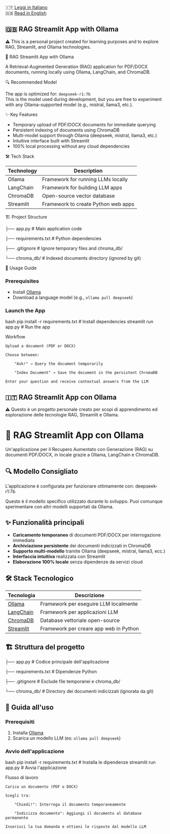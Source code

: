 🇮🇹 [Leggi in Italiano](#-rag-streamlit-app-con-ollama)  
🇬🇧 [Read in English](#-rag-streamlit-app-with-ollama)


## 🇬🇧 RAG Streamlit App with Ollama

⚠️ This is a personal project created for learning purposes and to explore RAG, Streamlit, and Ollama technologies.

🚀 RAG Streamlit App with Ollama

A Retrieval-Augmented Generation (RAG) application for PDF/DOCX documents, running locally using Ollama, LangChain, and ChromaDB.

🔍 Recommended Model

The app is optimized for: `deepseek-r1:7b`  
This is the model used during development, but you are free to experiment with any Ollama-supported model (e.g., mistral, llama3, etc.).

✨ Key Features

- Temporary upload of PDF/DOCX documents for immediate querying  
- Persistent indexing of documents using ChromaDB  
- Multi-model support through Ollama (deepseek, mistral, llama3, etc.)  
- Intuitive interface built with Streamlit  
- 100% local processing without any cloud dependencies

🛠 Tech Stack

| Technology   | Description                        |
|--------------|------------------------------------|
| Ollama       | Framework for running LLMs locally |
| LangChain    | Framework for building LLM apps    |
| ChromaDB     | Open-source vector database         |
| Streamlit    | Framework to create Python web apps|

🏗 Project Structure

├── app.py # Main application code

├── requirements.txt # Python dependencies

├── .gitignore # Ignore temporary files and chroma_db/

└── chroma_db/ # Indexed documents directory (ignored by git)


🚀 Usage Guide

### Prerequisites

- Install [Ollama](https://ollama.com)
- Download a language model (e.g., `ollama pull deepseek`)

### Launch the App

bash
pip install -r requirements.txt   # Install dependencies
streamlit run app.py              # Run the app

Workflow

    Upload a document (PDF or DOCX)

    Choose between:

        "Ask!" → Query the document temporarily

        "Index Document" → Save the document in the persistent ChromaDB

    Enter your question and receive contextual answers from the LLM


## 🇮🇹 RAG Streamlit App con Ollama

⚠️ Questo è un progetto personale creato per scopi di apprendimento ed esplorazione delle tecnologie RAG, Streamlit e Ollama.
# 🚀 RAG Streamlit App con Ollama

Un'applicazione per il Recupero Aumentato con Generazione (RAG) su documenti PDF/DOCX, in locale grazie a Ollama, LangChain e ChromaDB.

## 🔍 Modello Consigliato
L'applicazione è configurata per funzionare ottimamente con:
deepseek-r1:7b

Questo è il modello specifico utilizzato durante lo sviluppo. Puoi comunque sperimentare con altri modelli supportati da Ollama.

## ✨ Funzionalità principali

- **Caricamento temporaneo** di documenti PDF/DOCX per interrogazione immediata
- **Archiviazione persistente** dei documenti indicizzati in ChromaDB
- **Supporto multi-modello** tramite Ollama (deepseek, mistral, llama3, ecc.)
- **Interfaccia intuitiva** realizzata con Streamlit
- **Elaborazione 100% locale** senza dipendenze da servizi cloud

## 🛠 Stack Tecnologico

| Tecnologia | Descrizione |
|------------|-------------|
| [Ollama](https://ollama.com/) | Framework per eseguire LLM localmente |
| [LangChain](https://www.langchain.com/) | Framework per applicazioni LLM |
| [ChromaDB](https://www.trychroma.com/) | Database vettoriale open-source |
| [Streamlit](https://streamlit.io/) | Framework per creare app web in Python |

## 🏗 Struttura del progetto

├── app.py # Codice principale dell'applicazione

├── requirements.txt # Dipendenze Python

├── .gitignore # Esclude file temporanei e chroma_db/

└── chroma_db/ # Directory dei documenti indicizzati (ignorata da git)


## 🚀 Guida all'uso

### Prerequisiti
1. Installa [Ollama](https://ollama.com/)
2. Scarica un modello LLM (es: `ollama pull deepseek`)

### Avvio dell'applicazione
bash
pip install -r requirements.txt  # Installa le dipendenze
streamlit run app.py            # Avvia l'applicazione

Flusso di lavoro

    Carica un documento (PDF o DOCX)

    Scegli tra:

        "Chiedi!": Interroga il documento temporaneamente

        "Indicizza documento": Aggiungi il documento al database permanente

    Inserisci la tua domanda e ottieni le risposte dal modello LLM
